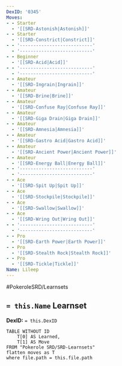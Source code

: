 ```yaml
---
DexID: '0345'
Moves:
- - Starter
  - '[[SRD-Astonish|Astonish]]'
- - Starter
  - '[[SRD-Constrict|Constrict]]'
- - '---------------------------'
  - '---------------------------'
- - Beginner
  - '[[SRD-Acid|Acid]]'
- - '---------------------------'
  - '---------------------------'
- - Amateur
  - '[[SRD-Ingrain|Ingrain]]'
- - Amateur
  - '[[SRD-Brine|Brine]]'
- - Amateur
  - '[[SRD-Confuse Ray|Confuse Ray]]'
- - Amateur
  - '[[SRD-Giga Drain|Giga Drain]]'
- - Amateur
  - '[[SRD-Amnesia|Amnesia]]'
- - Amateur
  - '[[SRD-Gastro Acid|Gastro Acid]]'
- - Amateur
  - '[[SRD-Ancient Power|Ancient Power]]'
- - Amateur
  - '[[SRD-Energy Ball|Energy Ball]]'
- - '---------------------------'
  - '---------------------------'
- - Ace
  - '[[SRD-Spit Up|Spit Up]]'
- - Ace
  - '[[SRD-Stockpile|Stockpile]]'
- - Ace
  - '[[SRD-Swallow|Swallow]]'
- - Ace
  - '[[SRD-Wring Out|Wring Out]]'
- - '---------------------------'
  - '---------------------------'
- - Pro
  - '[[SRD-Earth Power|Earth Power]]'
- - Pro
  - '[[SRD-Stealth Rock|Stealth Rock]]'
- - Pro
  - '[[SRD-Tickle|Tickle]]'
Name: Lileep
---
```


#PokeroleSRD/Learnsets

## `= this.Name` Learnset

**DexID:** `= this.DexID`

```dataview
TABLE WITHOUT ID
    T[0] AS Learned,
    T[1] AS Move
FROM "Pokerole SRD/SRD-Learnsets"
flatten moves as T
where file.path = this.file.path
```
